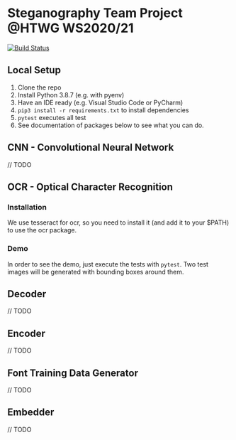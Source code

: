 # Steganography Team Project @HTWG WS2020/21
[![Build Status](https://travis-ci.com/steganographie-HTWG/steganographie.svg?branch=master)](https://travis-ci.com/github/steganographie-HTWG/steganographie)

## Local Setup
1. Clone the repo
2. Install Python 3.8.7 (e.g. with pyenv)
3. Have an IDE ready (e.g. Visual Studio Code or PyCharm)
4. `pip3 install -r requirements.txt` to install dependencies
5. `pytest` executes all test
6. See documentation of packages below to see what you can do.

## CNN - Convolutional Neural Network
// TODO

## OCR - Optical Character Recognition
### Installation
We use tesseract for ocr, so you need to install it (and add it to your $PATH) to use the ocr package.
### Demo
In order to see the demo, just execute the tests with `pytest`. Two test images will be generated with bounding boxes around them.

## Decoder
// TODO

## Encoder
// TODO

## Font Training Data Generator
// TODO

## Embedder
// TODO